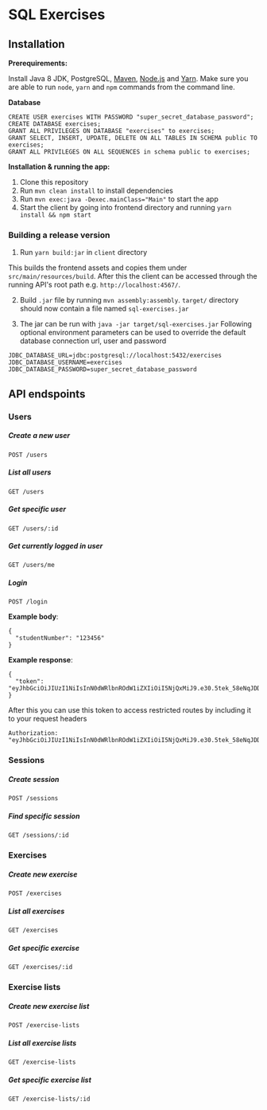 # SQL Exercises

## Installation

**Prerequirements:**

Install Java 8 JDK, PostgreSQL, [Maven](https://maven.apache.org/), [Node.js](https://nodejs.org/en/) and [Yarn](https://yarnpkg.com/en/docs/install).
Make sure you are able to run `node`, `yarn` and `npm` commands from the command line.


**Database**

```
CREATE USER exercises WITH PASSWORD "super_secret_database_password";
CREATE DATABASE exercises;
GRANT ALL PRIVILEGES ON DATABASE "exercises" to exercises;
GRANT SELECT, INSERT, UPDATE, DELETE ON ALL TABLES IN SCHEMA public TO exercises;
GRANT ALL PRIVILEGES ON ALL SEQUENCES in schema public to exercises;
```

**Installation & running the app:**

1. Clone this repository
2. Run `mvn clean install` to install dependencies
3. Run `mvn exec:java -Dexec.mainClass="Main"` to start the app
4. Start the client by going into frontend directory and running `yarn install && npm start`


### Building a release version

1. Run `yarn build:jar` in `client` directory

This builds the frontend assets and copies them under `src/main/resources/build`.
After this the client can be accessed through the running API's root path e.g. `http://localhost:4567/`.

2. Build `.jar` file by running `mvn assembly:assembly`. `target/` directory should now contain a file named `sql-exercises.jar`

3. The jar can be run with `java -jar target/sql-exercises.jar`
Following optional environment parameters can be used to override the default database connection url, user and password

```
JDBC_DATABASE_URL=jdbc:postgresql://localhost:5432/exercises
JDBC_DATABASE_USERNAME=exercises
JDBC_DATABASE_PASSWORD=super_secret_database_password
```

## API endspoints

### Users
##### Create a new user
`POST /users`
##### List all users
`GET /users`

##### Get specific user
`GET /users/:id`

##### Get currently logged in user
`GET /users/me`

##### Login
`POST /login`

**Example body**:
```
{
  "studentNumber": "123456"
}
```

**Example response**:

```
{
  "token": "eyJhbGciOiJIUzI1NiIsInN0dWRlbnROdW1iZXIiOiI5NjQxMiJ9.e30.5tek_58eNqJDDowNsq3RsyUUySWaBC_dfeGeSsK9wi8"
}
```

After this you can use this token to access restricted routes by including it to your request headers

```
Authorization: "eyJhbGciOiJIUzI1NiIsInN0dWRlbnROdW1iZXIiOiI5NjQxMiJ9.e30.5tek_58eNqJDDowNsq3RsyUUySWaBC_dfeGeSsK9wi8"
```

### Sessions
##### Create session
`POST /sessions`

##### Find specific session
`GET /sessions/:id`

### Exercises
##### Create new exercise
`POST /exercises`

##### List all exercises
`GET /exercises`

##### Get specific exercise
`GET /exercises/:id`

### Exercise lists

##### Create new exercise list
`POST /exercise-lists`

##### List all exercise lists
`GET /exercise-lists`

##### Get specific exercise list
`GET /exercise-lists/:id`